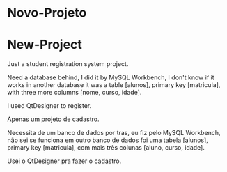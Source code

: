 # Novo-Projeto
# New-Project


Just a student registration system project.

Need a database behind, I did it by MySQL Workbench, I don't know if it works in another database
it was a table [alunos], primary key [matricula], with three more columns [nome, curso, idade].

I used QtDesigner to register.



Apenas um projeto de cadastro.

Necessita de um banco de dados por tras, eu fiz pelo MySQL Workbench, não sei se funciona em outro banco de dados
foi uma tabela [alunos], primary key [matricula], com mais três colunas [aluno, curso, idade].

Usei o QtDesigner pra fazer o cadastro.
